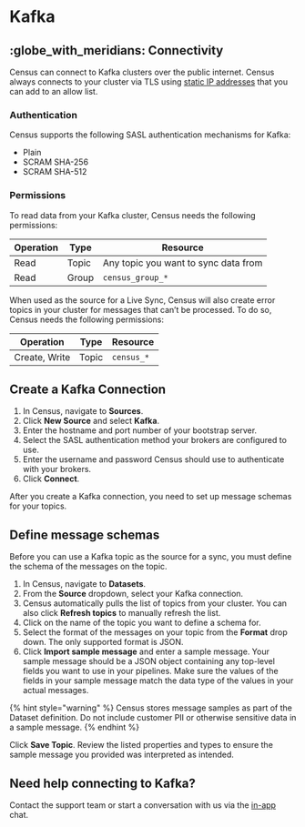 # Kafka

## :globe\_with\_meridians: Connectivity

Census can connect to Kafka clusters over the public internet. Census always connects to your cluster via TLS using [static IP addresses](../../misc/security-and-privacy/regions-and-ip-addresses.md#ip-addresses) that you can add to an allow list.

### Authentication

Census supports the following SASL authentication mechanisms for Kafka:

* Plain
* SCRAM SHA-256
* SCRAM SHA-512

### Permissions

To read data from your Kafka cluster, Census needs the following permissions:

| Operation | Type  | Resource                             |
| --------- | ----- | ------------------------------------ |
| Read      | Topic | Any topic you want to sync data from |
| Read      | Group | `census_group_*`                     |

When used as the source for a Live Sync, Census will also create error topics in your cluster for messages that can’t be processed. To do so, Census needs the following permissions:

| Operation     | Type  | Resource   |
| ------------- | ----- | ---------- |
| Create, Write | Topic | `census_*` |

## Create a Kafka Connection

1. In Census, navigate to **Sources**.
2. Click **New Source** and select **Kafka**.
3. Enter the hostname and port number of your bootstrap server.
4. Select the SASL authentication method your brokers are configured to use.
5. Enter the username and password Census should use to authenticate with your brokers.
6. Click **Connect**.

After you create a Kafka connection, you need to set up message schemas for your topics.

## Define message schemas

Before you can use a Kafka topic as the source for a sync, you must define the schema of the messages on the topic.

1. In Census, navigate to **Datasets**.
2. From the **Source** dropdown, select your Kafka connection.
3. Census automatically pulls the list of topics from your cluster. You can also click **Refresh topics** to manually refresh the list.
4. Click on the name of the topic you want to define a schema for.
5. Select the format of the messages on your topic from the **Format** drop down. The only supported format is JSON.
6. Click **Import sample message** and enter a sample message. Your sample message should be a JSON object containing any top-level fields you want to use in your pipelines. Make sure the values of the fields in your sample message match the data type of the values in your actual messages.

{% hint style="warning" %}
Census stores message samples as part of the Dataset definition. Do not include customer PII or otherwise sensitive data in a sample message.
{% endhint %}

Click **Save Topic**. Review the listed properties and types to ensure the sample message you provided was interpreted as intended.

## Need help connecting to Kafka?

Contact the support team or start a conversation with us via the [in-app](https://app.getcensus.com) chat.
